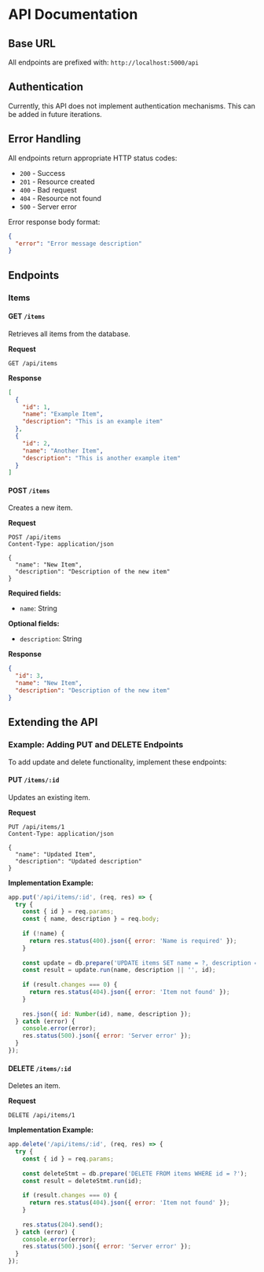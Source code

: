 # API Documentation

## Base URL

All endpoints are prefixed with: `http://localhost:5000/api`

## Authentication

Currently, this API does not implement authentication mechanisms. This can be added in future iterations.

## Error Handling

All endpoints return appropriate HTTP status codes:
- `200` - Success
- `201` - Resource created
- `400` - Bad request
- `404` - Resource not found
- `500` - Server error

Error response body format:
```json
{
  "error": "Error message description"
}
```

## Endpoints

### Items

#### GET `/items`

Retrieves all items from the database.

**Request**
```
GET /api/items
```

**Response**
```json
[
  {
    "id": 1,
    "name": "Example Item",
    "description": "This is an example item"
  },
  {
    "id": 2,
    "name": "Another Item",
    "description": "This is another example item"
  }
]
```

#### POST `/items`

Creates a new item.

**Request**
```
POST /api/items
Content-Type: application/json

{
  "name": "New Item",
  "description": "Description of the new item"
}
```

**Required fields:**
- `name`: String

**Optional fields:**
- `description`: String

**Response**
```json
{
  "id": 3,
  "name": "New Item",
  "description": "Description of the new item"
}
```

## Extending the API

### Example: Adding PUT and DELETE Endpoints

To add update and delete functionality, implement these endpoints:

#### PUT `/items/:id`

Updates an existing item.

**Request**
```
PUT /api/items/1
Content-Type: application/json

{
  "name": "Updated Item",
  "description": "Updated description"
}
```

**Implementation Example:**
```javascript
app.put('/api/items/:id', (req, res) => {
  try {
    const { id } = req.params;
    const { name, description } = req.body;
    
    if (!name) {
      return res.status(400).json({ error: 'Name is required' });
    }
    
    const update = db.prepare('UPDATE items SET name = ?, description = ? WHERE id = ?');
    const result = update.run(name, description || '', id);
    
    if (result.changes === 0) {
      return res.status(404).json({ error: 'Item not found' });
    }
    
    res.json({ id: Number(id), name, description });
  } catch (error) {
    console.error(error);
    res.status(500).json({ error: 'Server error' });
  }
});
```

#### DELETE `/items/:id`

Deletes an item.

**Request**
```
DELETE /api/items/1
```

**Implementation Example:**
```javascript
app.delete('/api/items/:id', (req, res) => {
  try {
    const { id } = req.params;
    
    const deleteStmt = db.prepare('DELETE FROM items WHERE id = ?');
    const result = deleteStmt.run(id);
    
    if (result.changes === 0) {
      return res.status(404).json({ error: 'Item not found' });
    }
    
    res.status(204).send();
  } catch (error) {
    console.error(error);
    res.status(500).json({ error: 'Server error' });
  }
}); 